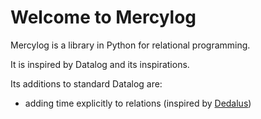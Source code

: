 Welcome to Mercylog 
============================

Mercylog is a library in Python for relational programming.

It is inspired by Datalog and its inspirations.

Its additions to standard Datalog are:
- adding time explicitly to relations (inspired by [Dedalus](http://www.neilconway.org/docs/dedalus_dl2.pdf))




